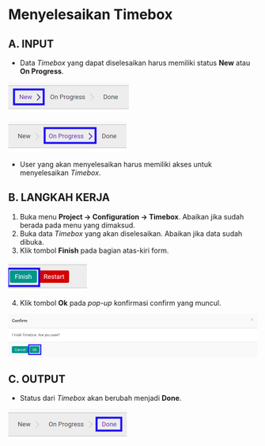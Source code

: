 # Menyelesaikan Timebox

## A. INPUT

* Data *Timebox* yang dapat diselesaikan harus memiliki status **New** atau **On Progress**.

![](../../img/timebox/status-new.png)

![](../../img/timebox/status-on-progress.png)

* User yang akan menyelesaikan harus memiliki akses untuk menyelesaikan *Timebox*.

## B. LANGKAH KERJA

1. Buka menu **Project -> Configuration -> Timebox**. Abaikan jika sudah berada pada menu yang dimaksud.
2. Buka data *Timebox* yang akan diselesaikan. Abaikan jika data sudah dibuka.
3. Klik tombol **Finish** pada bagian atas-kiri form.

![](../../img/timebox/tombol-finish.png)

4. Klik tombol **Ok** pada *pop-up* konfirmasi confirm yang muncul.

![](../../img/timebox/pop-up-konfirmasi-finish.png)

## C. OUTPUT

* Status dari *Timebox* akan berubah menjadi **Done**.

![](../../img/timebox/status-done.png)
